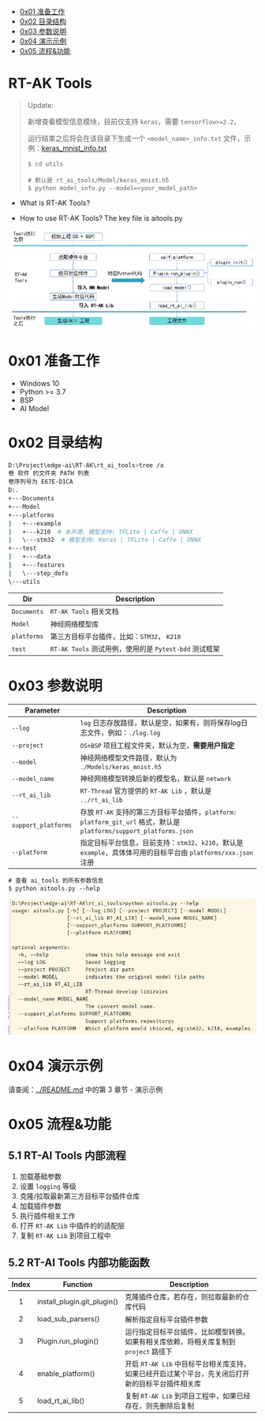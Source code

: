 - [0x01 准备工作](#0x01-准备工作)
- [0x02 目录结构](#0x02-目录结构)
- [0x03 参数说明](#0x03-参数说明)
- [0x04 演示示例](#0x04-演示示例)
- [0x05 流程&功能](#0x05-流程&功能)

# RT-AK Tools

> Update: 
>
> 新增查看模型信息模块，目前仅支持 `keras`，需要 `tensorflow>=2.2`，
>
> 运行结束之后将会在该目录下生成一个 `<model_name>_info.txt` 文件，示例：[keras_mnist_info.txt](./utils/keras_mnist_info.txt)
>
> ```shell
> $ cd utils
> 
> # 默认是 rt_ai_tools/Model/keras_mnist.h5
> $ python model_info.py --model=<your_model_path>
> ```
>

- What is RT-AK Tools?

- How to use RT-AK Tools? The key file is aitools.py

![20210331183423](.\Documents\imgs\20210331183423.png)

# 0x01 准备工作

- Windows 10
- Python >= 3.7
- BSP
- AI Model

# 0x02 目录结构

```bash
D:\Project\edge-ai\RT-AK\rt_ai_tools>tree /a
卷 软件 的文件夹 PATH 列表
卷序列号为 E67E-D1CA
D:.
+---Documents
+---Model
+---platforms
|   +---example
|   +---k210  # 未开源，模型支持: TFLite | Caffe | ONNX
|   \---stm32  # 模型支持: Keras | TFLite | Caffe | ONNX
+---test
|   +---data
|   +---features
|   \---step_defs
\---utils
```

| Dir         | Description                                            |
| ----------- | ------------------------------------------------------ |
| `Documents` | `RT-AK Tools` 相关文档                                 |
| `Model`     | 神经网络模型库                                         |
| `platforms` | 第三方目标平台插件，比如：`STM32`， `K210`             |
| `test`      | `RT-AK Tools` 测试用例，使用的是 `Pytest-bdd` 测试框架 |

# 0x03 参数说明

| Parameter             | Description                                                  |
| --------------------- | ------------------------------------------------------------ |
| `--log`               | `log` 日志存放路径，默认是空，如果有，则将保存log日志文件，例如：`./log.log` |
| `--project`           | `OS+BSP` 项目工程文件夹，默认为空，**需要用户指定**          |
| `--model`             | 神经网络模型文件路径，默认为 `./Models/keras_mnist.h5`       |
| `--model_name`        | 神经网络模型转换后新的模型名，默认是 `network`               |
| `--rt_ai_lib`         | `RT-Thread` 官方提供的 `RT-AK Lib` ，默认是 `../rt_ai_lib`   |
| `--support_platforms` | 存放 `RT-AK` 支持的第三方目标平台插件，`platform: platform_git_url` 格式，默认是`platforms/support_platforms.json` |
| `--platform`          | 指定目标平台信息，目前支持：`stm32`、`k210`，默认是 `example`，具体体可用的目标平台由 `platforms/xxx.json` 注册 |

```shell
# 查看 ai_tools 的所有参数信息
$ python aitools.py --help
```

![20210414173800](.\Documents\imgs\20210414173800.png)

# 0x04 演示示例

请查阅：[../README.md](../README.md) 中的第 3 章节 - 演示示例

# 0x05 流程&功能

## 5.1 RT-AI Tools 内部流程

1. 加载基础参数
2. 设置 `logging` 等级
3. 克隆/拉取最新第三方目标平台插件仓库
4. 加载插件参数
5. 执行插件相关工作
6. 打开 `RT-AK Lib` 中插件的的适配层
7. 复制 `RT-AK Lib` 到项目工程中

## 5.2  RT-AI Tools 内部功能函数

| Index | Function                    | Description                                                  |
| :---: | --------------------------- | ------------------------------------------------------------ |
|   1   | install_plugin.git_plugin() | 克隆插件仓库，若存在，则拉取最新的仓库代码                   |
|   2   | load_sub_parsers()          | 解析指定目标平台插件参数                                     |
|   3   | Plugin.run_plugin()         | 运行指定目标平台插件，比如模型转换。如果有相关库依赖，将相关库复制到 `project` 路径下 |
|   4   | enable_platform()           | 开启 `RT-AK Lib` 中目标平台相关库支持，如果已经开启过某个平台，先关闭后打开新的目标平台插件相关库 |
|   5   | load_rt_ai_lib()            | 复制 `RT-AK Lib` 到项目工程中，如果已经存在，则先删除后复制  |
